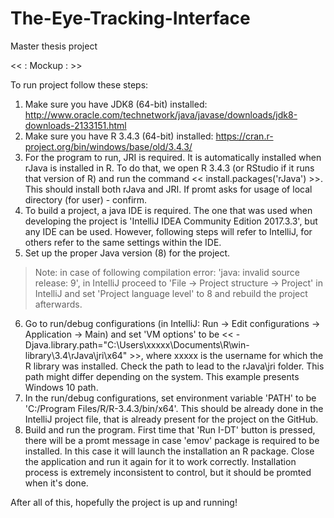 # The-Eye-Tracking-Interface
Master thesis project

<< :  Mockup :  >>

To run project follow these steps:
1. Make sure you have JDK8 (64-bit) installed: http://www.oracle.com/technetwork/java/javase/downloads/jdk8-downloads-2133151.html
2. Make sure you have R 3.4.3 (64-bit) installed: https://cran.r-project.org/bin/windows/base/old/3.4.3/
3. For the program to run, JRI is required. It is automatically installed when rJava is installed in R. To do that, we open R 3.4.3 (or RStudio if it runs that version of R) and run the command << install.packages('rJava') >>. This should install both rJava and JRI. If promt asks for usage of local directory (for user) - confirm.
4. To build a project, a java IDE is required. The one that was used when developing the project is 'IntelliJ IDEA Community Edition 2017.3.3', but any IDE can be used. However, following steps will refer to IntelliJ, for others refer to the same settings within the IDE.
5. Set up the proper Java version (8) for the project.
> Note: in case of following compilation error: 'java: invalid source release: 9', in IntelliJ proceed to 'File -> Project structure -> Project' in IntelliJ and set 'Project language level' to 8 and rebuild the project afterwards.
6. Go to run/debug configurations (in IntelliJ: Run -> Edit configurations -> Application -> Main) and set 'VM options' to be << -Djava.library.path="C:\Users\xxxxx\Documents\R\win-library\3.4\rJava\jri\x64" >>, where xxxxx is the username for which the R library was installed. Check the path to lead to the rJava\jri folder. This path might differ depending on the system. This example presents Windows 10 path.
7. In the run/debug configurations, set environment variable 'PATH' to be 'C:/Program Files/R/R-3.4.3/bin/x64'. This should be already done in the IntelliJ project file, that is already present for the project on the GitHub.
8. Build and run the program. First time that 'Run I-DT' button is pressed, there will be a promt message in case 'emov' package is required to be installed. In this case it will launch the installation an R package. Close the application and run it again for it to work correctly. Installation process is extremely inconsistent to control, but it should be promted when it's done.

After all of this, hopefully the project is up and running!
